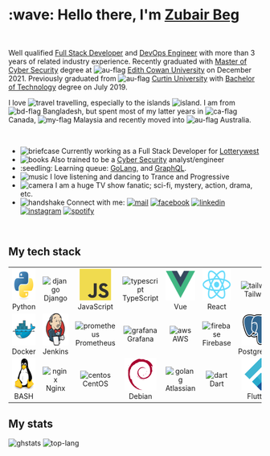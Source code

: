 <h1>:wave: Hello there, I'm <a href="https://github.com/ziibii88">Zubair Beg</a></h1>
<br>

Well qualified <a href="https://www.google.com/search?q=full+stack+developer">Full Stack Developer</a> and <a href="https://www.google.com/search?q=devops+engineer">DevOps Engineer</a> with more than 3 years of related industry experience. Recently graduated with <a href="https://www.ecu.edu.au/degrees/courses/master-of-cyber-security">Master of Cyber Security</a> degree at <img alt="au-flag" height=16px src="https://www.svgrepo.com/show/242348/australia.svg"/> <a href="https://ecu.edu.au">Edith Cowan University</a> on December 2021. Previously graduated from <img alt="au-flag" height=16px src="https://www.svgrepo.com/show/242348/australia.svg"/> <a href="https://curtin.edu.au">Curtin University</a> with <a href="https://study.curtin.edu.au/offering/course-ug-bachelor-of-technology-computer-systems-and-networking--b-csysnt">Bachelor of Technology</a> degree on July 2019.

I love <img alt="travel" height=16px src="https://www.svgrepo.com/show/200674/travel.svg"/> travelling, especially to the islands <img alt="island" height=16px src="https://www.svgrepo.com/show/113532/island.svg"/>. I am from <img alt="bd-flag" height=16px src="https://www.svgrepo.com/show/242284/bangladesh.svg"/> Bangladesh, but spent most of my latter years in <img alt="ca-flag" height=16px src="https://www.svgrepo.com/show/242265/canada.svg"/> Canada, <img alt="my-flag" height=16px src="https://www.svgrepo.com/show/56254/malaysia.svg"/> Malaysia and recently moved into <img alt="au-flag" height=16px src="https://www.svgrepo.com/show/242348/australia.svg"/> Australia.

<br>
<ul>
  <li><img alt="briefcase" height=16px src="https://www.svgrepo.com/show/29670/briefcase.svg" /> Currently working as a Full Stack Developer for <a href="https://lotterywest.wa.gov.au/">Lotterywest</a></li>
  <li><img alt="books" height=16px src="https://www.svgrepo.com/show/230297/books-book.svg" /> Also trained to be a <a href="https://www.google.com/search?q=cyber+security+specialist">Cyber Security</a> analyst/engineer</li>
  <li>:seedling: Learning queue: <a href="https://golang.org/">GoLang</a>, and <a href="https://graphql.org/">GraphQL</a>.</li>
  <li><img alt="music" height=16px src="https://www.svgrepo.com/show/43051/music.svg" /> I love listening and dancing to Trance and Progressive</li>
  <li><img alt="camera" height=16px src="https://www.svgrepo.com/show/304810/movie-cam.svg" /> I am a huge TV show fanatic; sci-fi, mystery, action, drama, etc.</li>
  <li><img alt="handshake" height=16px src="https://www.svgrepo.com/show/81080/handshake.svg" /> Connect with me: <a href="mailto:ziibii88@gmail.com"><img alt="mail" height=24px src="https://www.svgrepo.com/show/223047/gmail.svg"/></a> <a href="https://facebook.com/ziibii88"><img alt="facebook" height=24px src="https://www.svgrepo.com/show/111203/facebook.svg"/></a> <a href="https://linkedin.com/in/ziibii88"><img alt="linkedin" height=24px src="https://www.svgrepo.com/show/157006/linkedin.svg" /></a> <a href="https://instagram.com/ziibii88"><img alt="instagram" height=24px src="https://www.svgrepo.com/show/111199/instagram.svg"></a> <a href="https://open.spotify.com/user/12184448469?si=-JhvP1iaR2-YX8BFu4HvaA"><img alt="spotify" height=24px src="https://www.svgrepo.com/show/217778/spotify.svg"></a></li>
</ul>
<br>

<h2>My tech stack</h2>
<table>
  <tr>
    <td align="center">
      <img alt="python" height=64px src="https://raw.githubusercontent.com/devicons/devicon/master/icons/python/python-original.svg">
      <br>Python
    </td>
    <td align="center">
      <img alt="django" height=64px src="https://cdn.worldvectorlogo.com/logos/django.svg">
      <br>Django
    </td>
    <td align="center">
      <img alt="javascript" height=64px src="https://raw.githubusercontent.com/devicons/devicon/master/icons/javascript/javascript-original.svg">
      <br>JavaScript
    </td>
    <td align="center">
      <img alt="typescript" height=64px src="https://cdn.worldvectorlogo.com/logos/typescript.svg">
      <br>TypeScript
    </td>
    <td align="center">
      <img alt="vue" height=64px src="https://raw.githubusercontent.com/devicons/devicon/master/icons/vuejs/vuejs-original.svg">
      <br>Vue
    </td>
    <td align="center">
      <img alt="react" height=64px src="https://raw.githubusercontent.com/devicons/devicon/master/icons/react/react-original.svg">
      <br>React
    </td>
    <td align="center">
      <img alt="tailwind" height=64px src="https://cdn.worldvectorlogo.com/logos/tailwindcss.svg">
      <br>Tailwind
    </td>
    <td align="center">
      <img alt="bootstrap" height=64px src="https://raw.githubusercontent.com/devicons/devicon/master/icons/bootstrap/bootstrap-plain.svg">
      <br>Bootstrap
    </td>
  </tr>
  <tr>
    <td align="center">
      <img alt="docker" height=64px src="https://raw.githubusercontent.com/devicons/devicon/master/icons/docker/docker-original.svg">
      <br>Docker
    </td>
    <td align="center">
      <img alt="jenkins" height=64px src="https://raw.githubusercontent.com/devicons/devicon/master/icons/jenkins/jenkins-original.svg">
      <br>Jenkins
    </td>
    <td align="center">
      <img alt="prometheus" height=64px src="https://cdn.worldvectorlogo.com/logos/prometheus.svg">
      <br>Prometheus
    </td>
    <td align="center">
      <img alt="grafana" height=64px src="https://cdn.worldvectorlogo.com/logos/grafana.svg">
      <br>Grafana
    </td>
    <td align="center">
      <img alt="aws" height=64px src="https://cdn.worldvectorlogo.com/logos/aws-logo.svg">
      <br>AWS
    </td>
    <td align="center">
      <img alt="firebase" height=64px src="https://cdn.worldvectorlogo.com/logos/firebase-1.svg">
      <br>Firebase
    </td>
    <td align="center">
      <img alt="postgresql" height=64px src="https://raw.githubusercontent.com/devicons/devicon/master/icons/postgresql/postgresql-original.svg">
      <br>PostgreSQL
    </td>
    <td align="center">
      <img alt="mysql" height=64px src="https://raw.githubusercontent.com/devicons/devicon/master/icons/mysql/mysql-original.svg">
      <br>MySQL
    </td>
  </tr>
  <tr>
    <td align="center">
      <img alt="bash" height=64px src="https://raw.githubusercontent.com/devicons/devicon/master/icons/linux/linux-original.svg">
      <br>BASH
    </td>
    <td align="center">
      <img alt="nginx" height=64px src="https://cdn.worldvectorlogo.com/logos/nginx-1.svg">
      <br>Nginx
    </td>
    <td align="center">
      <img alt="centos" height=64px src="https://cdn.worldvectorlogo.com/logos/centos-1.svg">
      <br>CentOS
    </td>
    <td align="center">
      <img alt="debian" height=64px src="https://raw.githubusercontent.com/devicons/devicon/master/icons/debian/debian-original.svg">
      <br>Debian
    </td>
    <td align="center">
      <img alt="golang" height=64px src="https://cdn.worldvectorlogo.com/logos/atlassian-1.svg">
      <br>Atlassian
    </td>
    <td align="center">
      <img alt="dart" height=64px src="https://cdn.worldvectorlogo.com/logos/dart.svg">
      <br>Dart
    </td>
    <td align="center">
      <img alt="flutter" height=64px src="https://raw.githubusercontent.com/devicons/devicon/master/icons/flutter/flutter-original.svg">
      <br>Flutter
    </td>
    <td align="center">
      <img alt="jquery" height=64px src="https://raw.githubusercontent.com/devicons/devicon/master/icons/jquery/jquery-original.svg">
      <br>jQuery
    </td>
  </tr>
</table>

<h2>My stats</h2>
<img alt="ghstats" src="https://ghstats.zube.dev/api/?username=ziibii88&show_icons=true&count_private=true&include_all_commits=true&theme=vue&hide=prs,contribs&line_height=30">
<img alt="top-lang" src="https://ghstats.zube.dev/api/top-langs/?username=ziibii88&theme=vue&layout=compact&hide=jupyter%20notebook&langs_count=7">
